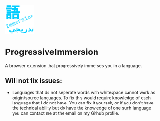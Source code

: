 ![Logo Image](https://github.com/AidanWelch/ProgressiveImmersion/blob/main/images/logo-96.png?raw=true)
# ProgressiveImmersion
A browser extension that progressively immerses you in a language.

## Will not fix issues:
* Languages that do not seperate words with whitespace cannot work as origin/source languages.  To fix this would require knowledge of each language that I do not have.  You can fix it yourself, or if you don't have the technical ability but do have the knowledge of one such language you can contact me at the email on my Github profile.